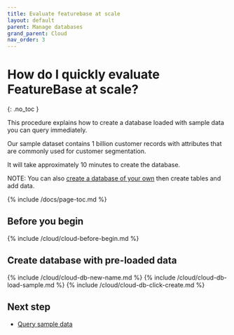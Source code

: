 ```yaml
---
title: Evaluate featurebase at scale
layout: default
parent: Manage databases
grand_parent: Cloud
nav_order: 3
---
```


# How do I quickly evaluate FeatureBase at scale?
{: .no_toc }

This procedure explains how to create a database loaded with sample data you can query immediately.

Our sample dataset contains 1 billion customer records with attributes that are commonly used for customer segmentation.

It will take approximately 10 minutes to create the database.

NOTE: You can also [create a database of your own](/cloud/cloud-databases/cloud-db-create) then create tables and add data.

{% include /docs/page-toc.md %}

## Before you begin

{% include /cloud/cloud-before-begin.md %}

## Create database with pre-loaded data

{% include /cloud/cloud-db-new-name.md %}
{% include /cloud/cloud-db-load-sample.md %}
{% include /cloud/cloud-db-click-create.md %}

## Next step

* [Query sample data](/cloud/query-cloud-data/querydata)
